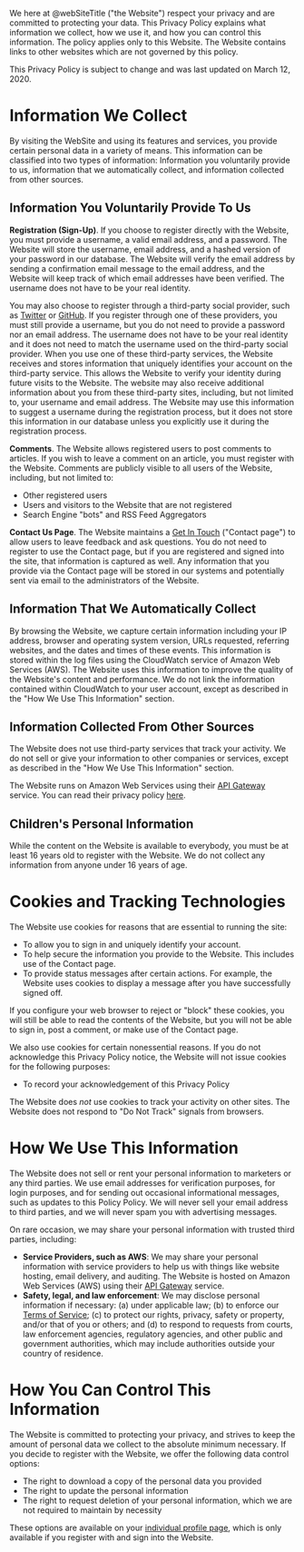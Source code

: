 We here at @webSiteTitle ("the Website") respect your privacy and are committed to protecting your data.  This Privacy Policy explains what information we collect, how we use it, and how you can control this information.  The policy applies only to this Website.  The Website contains links to other websites which are not governed by this policy.

This Privacy Policy is subject to change and was last updated on March 12, 2020.


# Information We Collect

By visiting the WebSite and using its features and services, you provide certain personal data in a variety of means.  This information can be classified into two types of information:  Information you voluntarily provide to us,  information that we automatically collect, and information collected from other sources.

## Information You Voluntarily Provide To Us

__Registration (Sign-Up)__.  If you choose to register directly with the Website, you must provide a username, a valid email address, and a password.  The Website will store the username, email address, and a hashed version of your password in our database.  The Website will verify the email address by sending a confirmation email message to the email address, and the Website will keep track of which email addresses have been verified.  The username does not have to be your real identity.  

You may also choose to register through a third-party social provider, such as [Twitter](https://www.twitter.com) or [GitHub](https://www.github.com).  If you register through one of these providers, you must still provide a username, but you do not need to provide a password nor an email address.  The username does not have to be your real identity and it does not need to match the username used on the third-party social provider.  When you use one of these third-party services, the Website receives and stores information that uniquely identifies your account on the third-party service.  This allows the Website to verify your identity during future visits to the Website. The website may also receive additional information about you from these third-party sites, including, but not limited to, your username and email address.  The Website may use this information to suggest a username during the registration process, but it does not store this information in our database unless you explicitly use it during the registration process.

__Comments__.  The Website allows registered users to post comments to articles.  If you wish to leave a comment on an article, you must register with the Website.  Comments are publicly visible to all users of the Website, including, but not limited to:
* Other registered users
* Users and visitors to the Website that are not registered
* Search Engine "bots" and RSS Feed Aggregators

__Contact Us Page__.  The Website maintains a [Get In Touch](/contact) ("Contact page") to allow users to leave feedback and ask questions.  You do not need to register to use the Contact page, but if you are registered and signed into the site, that information is captured as well.  Any information that you provide via the Contact page will be stored in our systems and potentially sent via email to the administrators of the Website.

## Information That We Automatically Collect

By browsing the Website, we capture certain information including your IP address, browser and operating system version, URLs requested, referring websites, and the dates and times of these events.  This information is stored within the log files using the CloudWatch service of Amazon Web Services (AWS).  The Website uses this information to improve the quality of the Website's content and performance.  We do not link the information contained within CloudWatch to your user account, except as described in the "How We Use This Information" section.

## Information Collected From Other Sources

The Website does not use third-party services that track your activity.  We do not sell or give your information to other companies or services, except as described in the "How We Use This Information" section.

The Website runs on Amazon Web Services using their [API Gateway](https://aws.amazon.com/api-gateway/) service.  You can read their privacy policy [here](https://aws.amazon.com/privacy/).

## Children's Personal Information

While the content on the Website is available to everybody, you must be at least 16 years old to register with the Website.  We do not collect any information from anyone under 16 years of age.

# Cookies and Tracking Technologies

The Website use cookies for reasons that are essential to running the site:
* To allow you to sign in and uniquely identify your account.
* To help secure the information you provide to the Website.  This includes use of the Contact page.
* To provide status messages after certain actions.  For example, the Website uses cookies to display a message after you have successfully signed off.

If you configure your web browser to reject or "block" these cookies, you will still be able to read the contents of the Website, but you will not be able to sign in, post a comment, or make use of the Contact page.

We also use cookies for certain nonessential reasons.  If you do not acknowledge this Privacy Policy notice, the Website will not issue cookies for the following purposes:
* To record your acknowledgement of this Privacy Policy

The Website does _not_ use cookies to track your activity on other sites.  The Website does not respond to "Do Not Track" signals from browsers.

# How We Use This Information

The Website does not sell or rent your personal information to marketers or any third parties.  We use email addresses for verification purposes, for login purposes, and for sending out occasional informational messages, such as updates to this Policy Policy.  We will never sell your email address to third parties, and we will never spam you with advertising messages.

On rare occasion, we may share your personal information with trusted third parties, including:

* __Service Providers, such as AWS__: We may share your personal information with service providers to help us with things like website hosting, email delivery, and auditing.  The Website is hosted on Amazon Web Services (AWS) using their [API Gateway](https://aws.amazon.com/api-gateway/) service. 
* __Safety, legal, and law enforcement__: We may disclose personal information if necessary: (a) under applicable law; (b) to enforce our [Terms of Service](/home/terms); (c) to protect our rights, privacy, safety or property, and/or that of you or others; and (d) to respond to requests from courts, law enforcement agencies, regulatory agencies, and other public and government authorities, which may include authorities outside your country of residence.


# How You Can Control This Information

The Website is committed to protecting your privacy, and strives to keep the amount of personal data we collect to the absolute minimum necessary.  If you decide to register with the Website, we offer the following data control options:

* The right to download a copy of the personal data you provided
* The right to update the personal information
* The right to request deletion of your personal information, which we are not required to maintain by necessity

These options are available on your [individual profile page](/profile), which is only available if you register with and sign into the Website.

